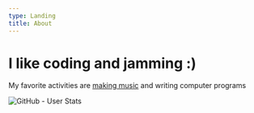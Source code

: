 ```yaml
---
type: Landing
title: About
---
```

# I like coding and jamming :)

My favorite activities are [making music](https://soundcloud.com/kurtis-fields-90733569) and writing computer programs

![GitHub - User Stats](https://github-readme-stats.vercel.app/api?username=kfields&theme=radical&show_icons=true)